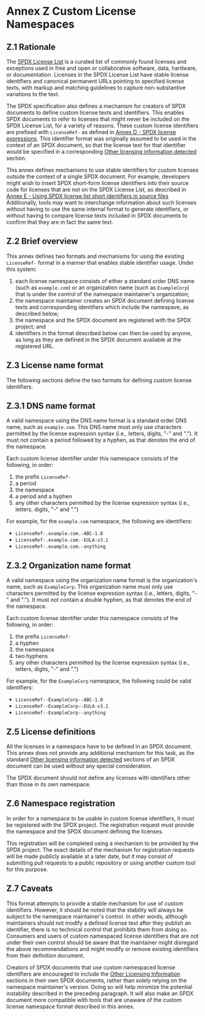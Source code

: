 # Annex Z Custom License Namespaces


## Z.1 Rationale

The
[SPDX License List](https://spdx.org/licenses)
is a curated list of commonly found licenses and exceptions
used in free and open or collaborative software,
data, hardware, or documentation.
Licenses in the SPDX License List have stable license identifiers
and canonical permanent URLs
pointing to specified license texts,
with markup and matching guidelines
to capture non-substantive variations to the text.

The SPDX specification also defines a mechanism
for creators of SPDX documents
to define custom license texts and identifiers.
This enables SPDX documents to refer to licenses
that might never be included on the SPDX License List,
for a variety of reasons.
These custom license identifiers are prefixed with `LicenseRef-`
as defined in
[Annex D - SPDX license expressions](./SPDX-license-expressions.md).
This identifier format
was originally assumed to be used
in the context of an SPDX document,
so that the license text for that
identifier would be specified
in a corresponding
[Other licensing information detected](./other-licensing-information-detected.md) section.

This annex defines mechanisms to use stable identifiers for custom licenses
outside the context of a single SPDX document.
For example, developers might wish to insert
SPDX short-form license identifiers
into their source code
for licenses that are not on the SPDX License List,
as described in
[Annex E - Using SPDX license list short identifiers in source files](./using-SPDX-short-identifiers-in-source-files.md)
Additionally,
tools may want to interchange information about such licenses
without having to use the same internal format
to generate identifiers,
or without having to compare license texts included in SPDX documents
to confirm that they are in fact the same text.


## Z.2 Brief overview

This annex defines two formats and mechanisms
for using the existing `LicenseRef-` format
in a manner that enables stable identifier usage.
Under this system:

1. each license namespace consists of
   either a standard order DNS name (such as `example.com`)
   or an organization name (such as `ExampleCorp`)
   that is under the control of the namespace maintainer's organization;
2. the namespace maintainer creates
   an SPDX document defining license texts
   and corresponding identifiers
   which include the namespave,
   as described below;
3. the namespace and the SPDX document
   are registered with the SPDX project; and
4. identifiers in the format described below
   can then be used by anyone,
   as long as they are defined in the SPDX document
   available at the registered URL.


## Z.3 License name format

The following sections
define the two formats
for defining custom license identifiers.

## Z.3.1 DNS name format

A valid namespace using the DNS name format
is a standard order DNS name,
such as `example.com`.
This DNS name
must only use characters permitted by the license expression syntax
(i.e., letters, digits, "-" and ".").
It must not contain a period followed by a hyphen,
as that denotes the end of the namespace.

Each custom license identifier under this namespace
consists of the following, in order:
1. the prefix `LicenseRef-`
2. a period
3. the namespace
4. a period and a hyphen
5. any other characters permitted by the license expression syntax (i.e., letters, digits, "-" and ".")

For example, for the `example.com` namespace,
the following are identifiers:
* `LicenseRef-.example.com.-ABC-1.0`
* `LicenseRef-.example.com.-EULA-v3.1`
* `LicenseRef-.example.com.-anything`

## Z.3.2 Organization name format

A valid namespace using the organization name format
is the organization's name,
such as `ExampleCorp`.
This organization name
must only use characters permitted by the license expression syntax
(i.e., letters, digits, "-" and ".").
It must not contain a double hyphen,
as that denotes the end of the namespace.

Each custom license identifier under this namespace
consists of the following, in order:
1. the prefix `LicenseRef-`
2. a hyphen
3. the namespace
4. two hyphens
5. any other characters permitted by the license expression syntax (i.e., letters, digits, "-" and ".")

For example, for the `ExampleCorp` namespace, the following could be valid identifiers:
* `LicenseRef--ExampleCorp--ABC-1.0`
* `LicenseRef--ExampleCorp--EULA-v3.1`
* `LicenseRef--ExampleCorp--anything`


## Z.5 License definitions

All the licenses in a namespace
have to be defined in an SPDX document.
This annex does not provide any additional mechanism
for this task,
as the standard
[Other licensing information detected](./other-licensing-information-detected.md) sections
of an SPDX document
can be used without any special consideration.

The SPDX document should not define
any licenses with identifiers
other than those in its own namespace.


## Z.6 Namespace registration

In order for a namespace to be usable
in custom license identifiers,
it must be registered with the SPDX project.
The registration request must provide
the namespace and
the SPDX document defining the licenses.

This registration will be completed
using a mechanism to be provided by the SPDX project.
The exact details of the mechanism
for registration requests
will be made publicly available
at a later date,
but it may consist of submitting pull requests
to a public repository
or using another custom tool for this purpose.


## Z.7 Caveats

This format attempts to provide a stable mechanism
for use of custom identifiers.
However, it should be noted that the stability
will always be subject to the namespace maintainer's control.
In other words,
although maintainers should not modify a defined license text
after they publish an identifier,
there is no technical control that prohibits them from doing so.
Consumers and users of custom namespaced license identifiers
that are not under their own control should be aware
that the maintainer might disregard the above recommendations
and might modify or remove existing identifiers
from their definition document.

Creators of SPDX documents
that use custom namespaced license identifiers
are encouraged to include the
[Other Licensing Information](./other-licensing-information-detected.md) sections
in their own SPDX documents,
rather than solely relying
on the namespace maintainer's version.
Doing so will help minimize the potential instability
described in the preceding paragraph.
It will also make an SPDX document
more compatible with tools
that are unaware of the custom license namespace format
described in this annex.
